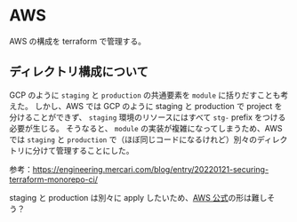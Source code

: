 # AWS

AWS の構成を terraform で管理する。

## ディレクトリ構成について

GCP のように `staging` と `production` の共通要素を `module` に括りだすことも考えた。
しかし、AWS では GCP のように staging と production で project を分けることができず、 `staging` 環境のリソースにはすべて `stg-` prefix をつける必要が生じる。
そうなると、 `module` の実装が複雑になってしまうため、AWS では `staging` と `production` で（ほぼ同じコードになるけれど）別々のディレクトリに分けて管理することにした。

参考：<https://engineering.mercari.com/blog/entry/20220121-securing-terraform-monorepo-ci/>

staging と production は別々に apply したいため、[AWS 公式](https://docs.aws.amazon.com/ja_jp/prescriptive-guidance/latest/terraform-aws-provider-best-practices/structure.html)の形は難しそう？
